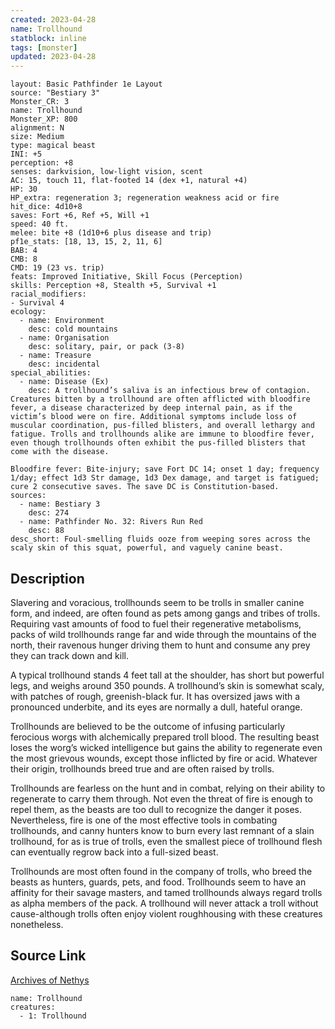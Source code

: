 ```yaml
---
created: 2023-04-28
name: Trollhound
statblock: inline
tags: [monster]
updated: 2023-04-28
---
```

```statblock
layout: Basic Pathfinder 1e Layout
source: "Bestiary 3"
Monster_CR: 3
name: Trollhound
Monster_XP: 800
alignment: N
size: Medium
type: magical beast
INI: +5
perception: +8
senses: darkvision, low-light vision, scent
AC: 15, touch 11, flat-footed 14 (dex +1, natural +4)
HP: 30
HP_extra: regeneration 3; regeneration weakness acid or fire
hit_dice: 4d10+8
saves: Fort +6, Ref +5, Will +1
speed: 40 ft.
melee: bite +8 (1d10+6 plus disease and trip)
pf1e_stats: [18, 13, 15, 2, 11, 6]
BAB: 4
CMB: 8
CMD: 19 (23 vs. trip)
feats: Improved Initiative, Skill Focus (Perception)
skills: Perception +8, Stealth +5, Survival +1
racial_modifiers:
- Survival 4
ecology:
  - name: Environment
    desc: cold mountains
  - name: Organisation
    desc: solitary, pair, or pack (3-8)
  - name: Treasure
    desc: incidental
special_abilities:
  - name: Disease (Ex)
    desc: A trollhound’s saliva is an infectious brew of contagion. Creatures bitten by a trollhound are often afflicted with bloodfire fever, a disease characterized by deep internal pain, as if the victim’s blood were on fire. Additional symptoms include loss of muscular coordination, pus-filled blisters, and overall lethargy and fatigue. Trolls and trollhounds alike are immune to bloodfire fever, even though trollhounds often exhibit the pus-filled blisters that come with the disease.

Bloodfire fever: Bite-injury; save Fort DC 14; onset 1 day; frequency 1/day; effect 1d3 Str damage, 1d3 Dex damage, and target is fatigued; cure 2 consecutive saves. The save DC is Constitution-based.
sources:
  - name: Bestiary 3
    desc: 274
  - name: Pathfinder No. 32: Rivers Run Red
    desc: 88
desc_short: Foul-smelling fluids ooze from weeping sores across the scaly skin of this squat, powerful, and vaguely canine beast.
```
## Description
Slavering and voracious, trollhounds seem to be trolls in smaller canine form, and indeed, are often found as pets among gangs and tribes of trolls. Requiring vast amounts of food to fuel their regenerative metabolisms, packs of wild trollhounds range far and wide through the mountains of the north, their ravenous hunger driving them to hunt and consume any prey they can track down and kill.

A typical trollhound stands 4 feet tall at the shoulder, has short but powerful legs, and weighs around 350 pounds. A trollhound’s skin is somewhat scaly, with patches of rough, greenish-black fur. It has oversized jaws with a pronounced underbite, and its eyes are normally a dull, hateful orange.

Trollhounds are believed to be the outcome of infusing particularly ferocious worgs with alchemically prepared troll blood. The resulting beast loses the worg’s wicked intelligence but gains the ability to regenerate even the most grievous wounds, except those inflicted by fire or acid. Whatever their origin, trollhounds breed true and are often raised by trolls.

Trollhounds are fearless on the hunt and in combat, relying on their ability to regenerate to carry them through. Not even the threat of fire is enough to repel them, as the beasts are too dull to recognize the danger it poses. Nevertheless, fire is one of the most effective tools in combating trollhounds, and canny hunters know to burn every last remnant of a slain trollhound, for as is true of trolls, even the smallest piece of trollhound flesh can eventually regrow back into a full-sized beast.

Trollhounds are most often found in the company of trolls, who breed the beasts as hunters, guards, pets, and food. Trollhounds seem to have an affinity for their savage masters, and tamed trollhounds always regard trolls as alpha members of the pack. A trollhound will never attack a troll without cause-although trolls often enjoy violent roughhousing with these creatures nonetheless.
## Source Link
[Archives of Nethys](https://aonprd.com/MonsterDisplay.aspx?ItemName=Trollhound)
```encounter-table
name: Trollhound
creatures:
  - 1: Trollhound
```
